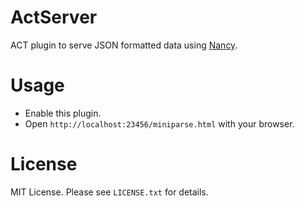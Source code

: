 # ActServer

ACT plugin to serve JSON formatted data using [Nancy](http://nancyfx.org/).

# Usage

* Enable this plugin.
* Open `http://localhost:23456/miniparse.html` with your browser.

# License

MIT License. Please see `LICENSE.txt` for details.
